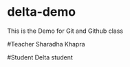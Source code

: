 # delta-demo
This is the Demo for Git and Github class

#Teacher
Sharadha Khapra

#Student
Delta student